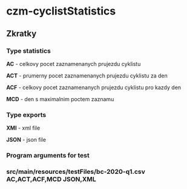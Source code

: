 # czm-cyclistStatistics

<h2>Zkratky</h2>

<h3>Type statistics</h3>
<p><strong>AC</strong>  - celkovy pocet zaznamenanych prujezdu cyklistu
<p><strong>ACT</strong> - prumerny pocet zaznamenanych prujezdu cyklistu za den
<p><strong>ACF</strong> - celkovy pocet zaznamenanych prujezdu cyklistu pro kazdy den
<p><strong>MCD</strong> - den s maximalnim poctem zaznamu 

<h3>Type exports</h3>
<p><strong>XMl</strong>  - xml file
<p><strong>JSON</strong> - json file

<h3>Program arguments for test<h3>
<p><strong>src/main/resources/testFiles/bc-2020-q1.csv AC,ACT,ACF,MCD JSON,XML
